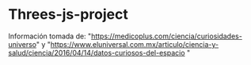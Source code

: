 # Threes-js-project
Información tomada de: "https://medicoplus.com/ciencia/curiosidades-universo" y "https://www.eluniversal.com.mx/articulo/ciencia-y-salud/ciencia/2016/04/14/datos-curiosos-del-espacio "
